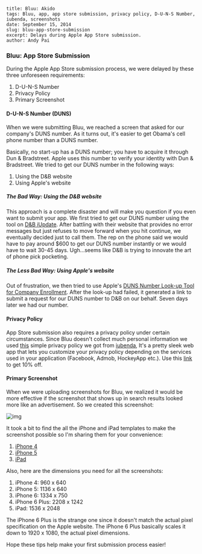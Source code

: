 ```
title: Bluu: Akido
tags: Bluu, app, app store submission, privacy policy, D-U-N-S Number, iubenda, screenshots
date: September 15, 2014
slug: bluu-app-store-submission
excerpt: Delays during Apple App Store submission.
author: Andy Pai
```

### Bluu: App Store Submission

During the Apple App Store submission process, we were delayed by these three unforeseen requirements:

1. D-U-N-S Number
2. Privacy Policy
3. Primary Screenshot

#### D-U-N-S Number (DUNS)
When we were submitting Bluu, we reached a screen that asked for our company's DUNS number. As it turns out, it's easier to get Obama's cell phone number than a DUNS number.

Basically, no start-up has a DUNS number; you have to acquire it through Dun & Bradstreet. Apple uses this number to verify your identity with Dun & Bradstreet. We tried to get our DUNS number in the following ways:

1. Using the D&B website
2. Using Apple's website

##### The Bad Way: Using the D&B website

This approach is a complete disaster and will make you question if you even want to submit your app. We first tried to get our DUNS number using the tool on [D&B iUpdate](https://iupdate.dnb.com/). After battling with their website that provides no error messages but just refuses to move forward when you hit continue, we eventually decided just to call them. The rep on the phone said we would have to pay around $600 to get our DUNS number instantly or we would have to wait 30-45 days. Ugh...seems like D&B is trying to innovate the art of phone pick pocketing.

##### The Less Bad Way: Using Apple's website

Out of frustration, we then tried to use Apple's [DUNS Number Look-up Tool for Company Enrollment](https://developer.apple.com/ios/enroll/dunsLookupForm.action). After the look-up had failed, it generated a link to submit a request for our DUNS number to D&B on our behalf. Seven days later we had our number.


#### Privacy Policy

App Store submission also requires a privacy policy under certain circumstances. Since Bluu doesn't collect much personal information we used [this](https://dl.dropboxusercontent.com/u/2312024/Bluu%20Privacy%20Policy.pdf) simple privacy policy we got from [iubenda](http://iubenda.refr.cc/47N4N5B),  It's a pretty sleek web app that lets you customize your privacy policy depending on the services used in your application (Facebook, Admob, HockeyApp etc.). Use this [link](http://iubenda.refr.cc/47N4N5B) to get 10% off.

#### Primary Screenshot

When we were uploading screenshots for Bluu, we realized it would be more effective if the screenshot that shows up in search results looked more like an advertisement. So we created this screenshot:

![img](https://dl.dropboxusercontent.com/u/2312024/Bluu-Cover.jpg)

It took a bit to find the all the iPhone and iPad templates to make the screenshot possible so I'm sharing them for your convenience:

1. [iPhone 4](https://dl.dropboxusercontent.com/u/2312024/iPhone4.png)
2. [iPhone 5](https://dl.dropboxusercontent.com/u/2312024/iPhone5.png)
3. [iPad](https://dl.dropboxusercontent.com/u/2312024/iPad.png)

Also, here are the dimensions you need for all the screenshots:

1. iPhone 4: 960 x 640
2. iPhone 5: 1136 x 640
3. iPhone 6: 1334 x 750
4. iPhone 6 Plus: 2208 x 1242
5. iPad: 1536 x 2048

The iPhone 6 Plus is the strange one since it doesn't match the actual pixel specification on the Apple website. The iPhone 6 Plus basically scales it down to  1920 x 1080, the actual pixel dimensions.

Hope these tips help make your first submission process easier!
